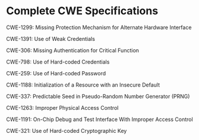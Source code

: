 

# Complete CWE Specifications

CWE-1299: Missing Protection Mechanism for Alternate Hardware Interface

CWE-1391: Use of Weak Credentials

CWE-306: Missing Authentication for Critical Function

CWE-798: Use of Hard-coded Credentials

CWE-259: Use of Hard-coded Password

CWE-1188: Initialization of a Resource with an Insecure Default

CWE-337: Predictable Seed in Pseudo-Random Number Generator (PRNG)

CWE-1263: Improper Physical Access Control

CWE-1191: On-Chip Debug and Test Interface With Improper Access Control

CWE-321: Use of Hard-coded Cryptographic Key